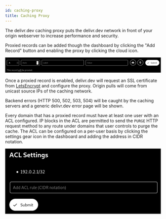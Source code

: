 ```yaml
---
id: caching-proxy
title: Caching Proxy
---
```


The delivr.dev caching proxy puts the delivr.dev network in front of your origin webserver to increase performance and security. 

Proxied records can be added though the dashboard by clicking the "Add Record" button and enabling the proxy by clicking the cloud icon.

![img](../static/img/adding_proxied_record.png)

Once a proxied record is enabled, delivr.dev will request an SSL certificate from [LetsEncrypt](https://letsencrypt.org/) and configure the proxy. Origin pulls will come from unicast source IPs of the caching network.

Backend errors (HTTP 500, 502, 503, 504) will be caught by the caching servers and a generic delivr.dev error page will be shown.

Every domain that has a proxied record must have at least one user with an ACL configured. IP blocks in the ACL are permitted to send the `PURGE` HTTP request method to any route under domains that user controls to purge the cache. The ACL can be configured on a per-user basis by clicking the settings gear icon in the dashboard and adding the address in CIDR notation.

![img](../static/img/acl-add.png)
